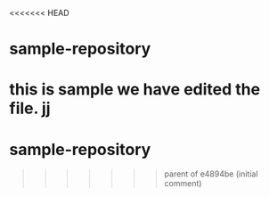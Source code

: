 <<<<<<< HEAD
# sample-repository

this is sample
we have edited the file.
jj
=======
# sample-repository
>>>>>>> parent of e4894be (initial comment)
